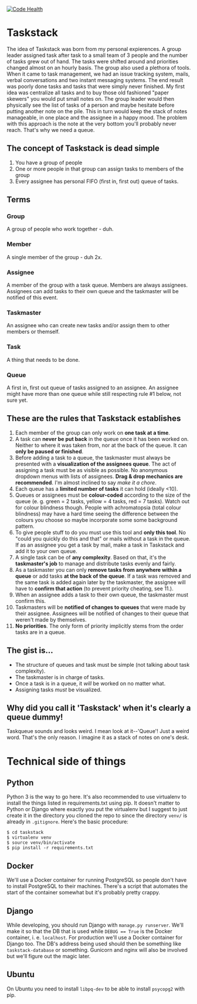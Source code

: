 [![Code Health](https://landscape.io/github/Retzudo/taskstack/master/landscape.svg?style=flat)](https://landscape.io/github/Retzudo/taskstack/master)

Taskstack
=========
The idea of Taskstack was born from my personal expierences. A group leader assigned task after task to a small team of 3 people and the number of tasks grew out of hand. The tasks were shifted around and priorities changed almost on an hourly basis. The group also used a plethora of tools. When it came to task management, we had an issue tracking system, mails, verbal conversations and two instant messaging systems. The end result was poorly done tasks and tasks that were simply never finished. My first idea was centralize all tasks and to buy those old fashioned "paper skewers" you would put small notes on. The group leader would then physically see the list of tasks of a person and maybe hesitate before putting another note on the pile. This in turn would keep the stack of notes manageable, in one place and the assignee in a happy mood. The problem with this approach is the note at the very bottom you'll probably never reach. That's why we need a queue. 

The concept of Taskstack is dead simple
----------------------------------------
1. You have a group of people
2. One or more people in that group can assign tasks to members of the group
3. Every assignee has personal FIFO (first in, first out) queue of tasks.

Terms
-----
### Group
A group of people who work together - duh.
### Member
A single member of the group - duh 2x.
### Assignee
A member of the group with a task queue. Members are always assignees. Assignees can add tasks to their own queue and the taskmaster will be notified of this event.
### Taskmaster
An assignee who can create new tasks and/or assign them to other members or themself.
### Task
A thing that needs to be done.
### Queue
A first in, first out queue of tasks assigned to an assignee. An assignee might have more than one queue while still respecting rule #1 below, not sure yet.

These are the rules that Taskstack establishes
----------------------------------------------
1. Each member of the group can only work on **one task at a time**. 
2. A task can **never be put back** in the queue once it has been worked on. Neither to where it was taken from, nor at the back of the queue. It can **only be paused or finished**.
3. Before adding a task to a queue, the taskmaster must always be presented with a **visualization of the assignees queue**. The act of assigning a task must be as visible as possible. No anonymous dropdown menus with lists of assignees. **Drag & drop mechanics are recommended**. I'm almost inclined to say *make it a chore*.
4. Each queue has a **limited number of tasks** it can hold (ideally <10).
5. Queues or assignees must be **colour-coded** according to the size of the queue (e. g. green = 2 tasks, yellow = 4 tasks, red = 7 tasks). Watch out for colour blindness though. People with achromatopsia (total colour blindness) may have a hard time seeing the difference between the colours you choose so maybe incorporate some some background pattern. 
6. To give people stuff to do you must use this tool and **only this tool**. No "could you quickly do this and that" or mails without a task in the queue. If as an assignee you get a task by mail, make a task in Taskstack and add it to your own queue.
7. A single task can be of **any complexity**. Based on that, it's the **taskmaster's job** to manage and distribute tasks evenly and fairly.
8. As a taskmaster you can only **remove tasks from anywhere within a queue** or add tasks **at the back of the queue**. If a task was removed and the same task is added again later by the taskmaster, the assignee will have to **confirm that action** (to prevent priority cheating, see 11.). 
9. When an assignee adds a task to their own queue, the taskmaster must confirm this.
10. Taskmasters will be **notified of changes to queues** that were made by their assignee. Assignees will be notified of changes to their queue that weren't made by themselves.
11. **No priorities**. The only form of priority implicitly stems from the order tasks are in a queue.

The gist is...
--------------
- The structure of queues and task must be simple (not talking about task complexity).
- The taskmaster is in charge of tasks.
- Once a task is in a queue, it *will* be worked on no matter what.
- Assigning tasks *must* be visualized.

Why did you call it 'Taskstack' when it's clearly a queue dummy!
----------------------------------------------------------------
Taskqueue sounds and looks weird. I mean look at it--'Queue'! Just a weird word. That's the only reason. I imagine it as a stack of notes on one's desk.

Technical side of things
========================
Python
------
Python 3 is the way to go here. It's also recommended to use virtualenv to install the things listed in requirements.txt using pip. It doesn't matter to Python or Django where exactly you put the virtualenv but I suggest to just create it in the directory you cloned the repo to since the directory `venv/` is already in `.gitignore`. Here's the basic procedure: 

```
$ cd taskstack
$ virtualenv venv
$ source venv/bin/activate
$ pip install -r requirements.txt
```

Docker
------
We'll use a Docker container for running PostgreSQL so people don't have to install PostgreSQL to their machines. There's a script that automates the start of the container somewhat but it's probably pretty crappy.

Django
------
While developing, you should run Django with `manage.py runserver`. We'll make it so that the DB that is used while `DEBUG == True` is the Docker container, i. e. `localhost`. For production we'll use a Docker container for Django too. The DB's address being used should then be something like `taskstack-database` or something. Gunicorn and nginx will also be involved but we'll figure out the magic later.

Ubuntu
------
On Ubuntu you need to install `libpq-dev` to be able to install `psycopg2` with pip.
